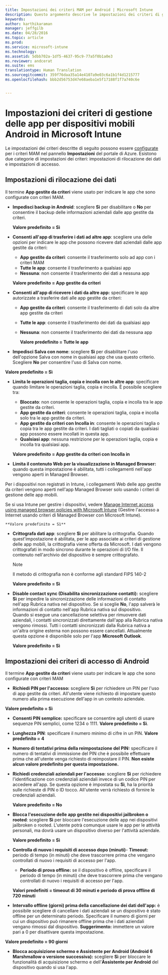 ```yaml
---
title: Impostazioni dei criteri MAM per Android | Microsoft Intune
description: Questo argomento descrive le impostazioni dei criteri di gestione di app mobili per i dispositivi Android.
keywords: 
author: karthikaraman
manager: jeffgilb
ms.date: 04/28/2016
ms.topic: article
ms.prod: 
ms.service: microsoft-intune
ms.technology: 
ms.assetid: 5dbb702a-1df5-4637-95c9-77a5f0b1a0e3
ms.reviewer: andcerat
ms.suite: ems
translationtype: Human Translation
ms.sourcegitcommit: 359f76daa35a14e4107a9e03c6a1b1f4d1215777
ms.openlocfilehash: bbb2d56753d47e68aeba1e5f17188f1f7a740c6e


---
```


# Impostazioni dei criteri di gestione delle app per dispositivi mobili Android in Microsoft Intune
Le impostazioni dei criteri descritte di seguito possono essere [configurate](create-and-deploy-mobile-app-management-policies-with-microsoft-intune.md) per i criteri MAM nel pannello **Impostazioni** del portale di Azure.
Esistono due categorie di impostazioni dei criteri: impostazioni di rilocazione dei dati e impostazioni di accesso.

##  Impostazioni di rilocazione dei dati
Il termine **App gestite da criteri** viene usato per indicare le app che sono configurate con criteri MAM.
- **Impedisci backup in Android**: scegliere **Sì** per disabilitare o **No** per consentire il backup delle informazioni aziendali dalle app gestite da criteri.

  **Valore predefinito = Sì**
- **Consenti all'app di trasferire i dati ad altre app**: scegliere una delle opzioni per indicare le app che possono ricevere dati aziendali dalle app gestite da criteri:
  -   **App gestite da criteri**: consente il trasferimento solo ad app con i criteri MAM
  -   **Tutte le app**: consente il trasferimento a qualsiasi app
  -   **Nessuna**: non consente il trasferimento dei dati a nessuna app

  **Valore predefinito = App gestite da criteri**
- **Consenti all'app di ricevere i dati da altre app:** specificare le app autorizzate a trasferire dati alle app gestite da criteri:
  -   **App gestite da criteri**: consente il trasferimento di dati solo da altre app gestite da criteri
  -   **Tutte le app**: consente il trasferimento dei dati da qualsiasi app
  -   **Nessuna**: non consente il trasferimento dei dati da nessuna app

      **Valore predefinito = Tutte le app**

-   **Impedisci Salva con nome**: scegliere **Sì** per disabilitare l'uso dell'opzione Salva con nome in qualsiasi app che usa questo criterio. Scegliere **No** per consentire l'uso di Salva con nome.

  **Valore predefinito = Sì**
- **Limita le operazioni taglia, copia e incolla con le altre app**: specificare quando limitare le operazioni taglia, copia e incolla. È possibile scegliere tra:
  -   **Bloccato**: non consente le operazioni taglia, copia e incolla tra le app gestite da criteri.
  -   **App gestite da criteri**: consente le operazioni taglia, copia e incolla solo tra le app gestite da criteri.
  -   **App gestite da criteri con Incolla in**: consente le operazioni taglia o copia tra le app gestite da criteri. I dati tagliati o copiati da qualsiasi app possono essere incollati in questa app.
  -   **Qualsiasi app**: nessuna restrizione per le operazioni taglia, copia e incolla tra qualsiasi app.

    **Valore predefinito = App gestite da criteri con Incolla in**
-   **Limita il contenuto Web per la visualizzazione in Managed Browser:** quando questa impostazione è abilitata, tutti i collegamenti nell'app vengono aperti in Managed Browser.

  Per i dispositivi non registrati in Intune, i collegamenti Web delle app gestite da criteri vengono aperti nell'app Managed Browser solo usando i criteri di gestione delle app mobili.

  Se si usa Intune per gestire i dispositivi, vedere [Manage Internet access using managed browser policies with Microsoft Intune](manage-internet-access-using-managed-browser-policies.md) (Gestire l'accesso a Internet usando criteri di Managed Browser con Microsoft Intune).

    **Valore predefinito = Sì**
- **Crittografa dati app**: scegliere **Sì** per abilitare la crittografia. Quando quest'impostazione è abilitata, per le app associate ai criteri di gestione delle app mobili, la crittografia viene offerta da Microsoft. I dati vengono crittografati in modo sincrono durante le operazioni di I/O file. Il contenuto nell'archivio del dispositivo è sempre crittografato.
  >[!NOTE]
  >Il metodo di crittografia non è conforme agli standard FIPS 140-2

  **Valore predefinito = Sì**

- **Disable contact sync (Disabilita sincronizzazione contatti):** scegliere **Sì** per impedire la sincronizzazione delle informazioni di contatto nell'app Rubrica nativa nel dispositivo. Se si sceglie **No**, l'app salverà le informazioni di contatto nell'app Rubrica nativa sul dispositivo.<br/>Quando si esegue una cancellazione selettiva per rimuovere dati aziendali, i contatti sincronizzati direttamente dall'app alla Rubrica nativa vengono rimossi. Tutti i contatti sincronizzati dalla Rubrica nativa a un'altra origine esterna non possono essere cancellati. Attualmente questa opzione è disponibile solo per l'app **Microsoft Outlook**.

  **Valore predefinito = Sì**

##  Impostazioni dei criteri di accesso di Android
Il termine **App gestite da criteri** viene usato per indicare le app che sono configurate con criteri MAM

- **Richiedi PIN per l'accesso:** scegliere **Sì** per richiedere un PIN per l'uso di app gestite da criteri. All'utente viene richiesto di impostare questo numero alla prima esecuzione dell'app in un contesto aziendale.

 **Valore predefinito = Sì**

 -  **Consenti PIN semplice:** specificare se consentire agli utenti di usare sequenze PIN semplici, come 1234 o 1111. **Valore predefinito = Sì**.
 - **Lunghezza PIN**: specificare il numero minimo di cifre in un PIN. **Valore predefinito = 4**
 - **Numero di tentativi prima della reimpostazione del PIN:** specificare il numero di tentativi di immissione del PIN che è possibile effettuare prima che all'utente venga richiesto di reimpostare il PIN. **Non esiste alcun valore predefinito per questa impostazione.**
- **Richiedi credenziali aziendali per l'accesso**: scegliere **Sì** per richiedere l'identificazione con credenziali aziendali invece di un codice PIN per accedere all'app.  Se questa opzione è impostata su **Sì**, ha la priorità sulle richieste di PIN o ID tocco.  All'utente verrà richiesto di fornire le credenziali aziendali.

  **Valore predefinito = No**
- **Blocca l'esecuzione delle app gestite nei dispositivi jailbroken o rooted**: scegliere **Sì** per bloccare l'esecuzione delle app nei dispositivi jailbroken o rooted. L'utente potrà comunque usare le app per le attività personali, ma dovrà usare un dispositivo diverso per l'attività aziendale.

  **Valore predefinito = Sì**
- **Controlla di nuovo i requisiti di accesso dopo (minuti)**-   **Timeout:** periodo di tempo (in minuti) che deve trascorrere prima che vengano controllati di nuovo i requisiti di accesso per l'app.
  -   **Periodo di prova offline:** se il dispositivo è offline, specificare il periodo di tempo (in minuti) che deve trascorrere prima che vengano controllati di nuovo i requisiti di accesso per l'app.

    **Valori predefiniti = timeout di 30 minuti e periodo di prova offline di 720 minuti**

-   **Intervallo offline (giorni) prima della cancellazione dei dati dell'app:** è possibile scegliere di cancellare i dati aziendali se un dispositivo è stato offline per un determinato periodo.  Specificare il numero di giorni per cui un dispositivo può rimanere offline prima che i dati aziendali vengano rimossi dal dispositivo. **Suggerimento:** immettere un valore pari a 0 per disattivare questa impostazione.

  **Valore predefinito = 90 giorni**
- **Blocca acquisizione schermo e Assistente per Android (Android 6 Marshmallow o versione successiva):** scegliere **Sì** per bloccare le funzionalità di acquisizione schermo e dell'**Assistente per Android** del dispositivo quando si usa l'app.



<!--HONumber=Jul16_HO3-->


